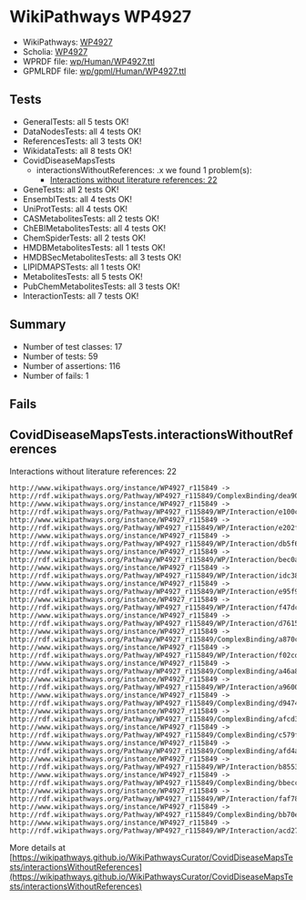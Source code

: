 # WikiPathways WP4927

* WikiPathways: [WP4927](https://identifiers.org/wikipathways:WP4927)
* Scholia: [WP4927](https://scholia.toolforge.org/wikipathways/WP4927)
* WPRDF file: [wp/Human/WP4927.ttl](../wp/Human/WP4927.ttl)
* GPMLRDF file: [wp/gpml/Human/WP4927.ttl](../wp/gpml/Human/WP4927.ttl)

## Tests
* GeneralTests: all 5 tests OK!
* DataNodesTests: all 4 tests OK!
* ReferencesTests: all 3 tests OK!
* WikidataTests: all 8 tests OK!
* CovidDiseaseMapsTests
    * interactionsWithoutReferences: .x we found 1 problem(s):
        * [Interactions without literature references: 22](#9701cd02)
* GeneTests: all 2 tests OK!
* EnsemblTests: all 4 tests OK!
* UniProtTests: all 4 tests OK!
* CASMetabolitesTests: all 2 tests OK!
* ChEBIMetabolitesTests: all 4 tests OK!
* ChemSpiderTests: all 2 tests OK!
* HMDBMetabolitesTests: all 1 tests OK!
* HMDBSecMetabolitesTests: all 3 tests OK!
* LIPIDMAPSTests: all 1 tests OK!
* MetabolitesTests: all 5 tests OK!
* PubChemMetabolitesTests: all 3 tests OK!
* InteractionTests: all 7 tests OK!


## Summary

* Number of test classes: 17
* Number of tests: 59
* Number of assertions: 116
* Number of fails: 1

## Fails

<a name="9701cd02" />

## CovidDiseaseMapsTests.interactionsWithoutReferences

Interactions without literature references: 22
```
http://www.wikipathways.org/instance/WP4927_r115849 -> http://rdf.wikipathways.org/Pathway/WP4927_r115849/ComplexBinding/dea90
http://www.wikipathways.org/instance/WP4927_r115849 -> http://rdf.wikipathways.org/Pathway/WP4927_r115849/WP/Interaction/e100c
http://www.wikipathways.org/instance/WP4927_r115849 -> http://rdf.wikipathways.org/Pathway/WP4927_r115849/WP/Interaction/e202f
http://www.wikipathways.org/instance/WP4927_r115849 -> http://rdf.wikipathways.org/Pathway/WP4927_r115849/WP/Interaction/db5f6
http://www.wikipathways.org/instance/WP4927_r115849 -> http://rdf.wikipathways.org/Pathway/WP4927_r115849/WP/Interaction/bec0a
http://www.wikipathways.org/instance/WP4927_r115849 -> http://rdf.wikipathways.org/Pathway/WP4927_r115849/WP/Interaction/idc381d3da
http://www.wikipathways.org/instance/WP4927_r115849 -> http://rdf.wikipathways.org/Pathway/WP4927_r115849/WP/Interaction/e95f9
http://www.wikipathways.org/instance/WP4927_r115849 -> http://rdf.wikipathways.org/Pathway/WP4927_r115849/WP/Interaction/f47dc
http://www.wikipathways.org/instance/WP4927_r115849 -> http://rdf.wikipathways.org/Pathway/WP4927_r115849/WP/Interaction/d7615
http://www.wikipathways.org/instance/WP4927_r115849 -> http://rdf.wikipathways.org/Pathway/WP4927_r115849/ComplexBinding/a870c
http://www.wikipathways.org/instance/WP4927_r115849 -> http://rdf.wikipathways.org/Pathway/WP4927_r115849/WP/Interaction/f02cd
http://www.wikipathways.org/instance/WP4927_r115849 -> http://rdf.wikipathways.org/Pathway/WP4927_r115849/ComplexBinding/a46a8
http://www.wikipathways.org/instance/WP4927_r115849 -> http://rdf.wikipathways.org/Pathway/WP4927_r115849/WP/Interaction/a9600
http://www.wikipathways.org/instance/WP4927_r115849 -> http://rdf.wikipathways.org/Pathway/WP4927_r115849/ComplexBinding/d9474
http://www.wikipathways.org/instance/WP4927_r115849 -> http://rdf.wikipathways.org/Pathway/WP4927_r115849/ComplexBinding/afcd3
http://www.wikipathways.org/instance/WP4927_r115849 -> http://rdf.wikipathways.org/Pathway/WP4927_r115849/ComplexBinding/c579f
http://www.wikipathways.org/instance/WP4927_r115849 -> http://rdf.wikipathways.org/Pathway/WP4927_r115849/ComplexBinding/afd4a
http://www.wikipathways.org/instance/WP4927_r115849 -> http://rdf.wikipathways.org/Pathway/WP4927_r115849/WP/Interaction/b8553
http://www.wikipathways.org/instance/WP4927_r115849 -> http://rdf.wikipathways.org/Pathway/WP4927_r115849/ComplexBinding/bbecc
http://www.wikipathways.org/instance/WP4927_r115849 -> http://rdf.wikipathways.org/Pathway/WP4927_r115849/WP/Interaction/faf78
http://www.wikipathways.org/instance/WP4927_r115849 -> http://rdf.wikipathways.org/Pathway/WP4927_r115849/ComplexBinding/bb70e
http://www.wikipathways.org/instance/WP4927_r115849 -> http://rdf.wikipathways.org/Pathway/WP4927_r115849/WP/Interaction/acd27
```

More details at [https://wikipathways.github.io/WikiPathwaysCurator/CovidDiseaseMapsTests/interactionsWithoutReferences](https://wikipathways.github.io/WikiPathwaysCurator/CovidDiseaseMapsTests/interactionsWithoutReferences)

